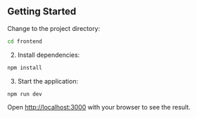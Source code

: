 ## Getting Started

Change to the project directory:
```bash
cd frontend 
```

2. Install dependencies:
```bash
npm install
```

3. Start the application:
```bash
npm run dev
```
Open [http://localhost:3000](http://localhost:3000) with your browser to see the result.

